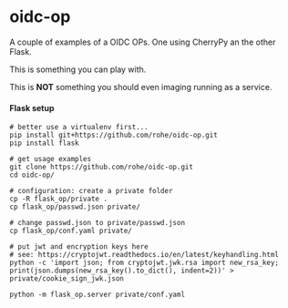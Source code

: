 # oidc-op
A couple of examples of a OIDC OPs.
One using CherryPy an the other Flask.

This is something you can play with.

This is **NOT** something you should even imaging running as a service.

#### Flask setup

````
# better use a virtualenv first...
pip install git+https://github.com/rohe/oidc-op.git
pip install flask

# get usage examples
git clone https://github.com/rohe/oidc-op.git
cd oidc-op/

# configuration: create a private folder
cp -R flask_op/private .
cp flask_op/passwd.json private/

# change passwd.json to private/passwd.json
cp flask_op/conf.yaml private/

# put jwt and encryption keys here
# see: https://cryptojwt.readthedocs.io/en/latest/keyhandling.html
python -c 'import json; from cryptojwt.jwk.rsa import new_rsa_key; print(json.dumps(new_rsa_key().to_dict(), indent=2))' > private/cookie_sign_jwk.json

python -m flask_op.server private/conf.yaml
````
